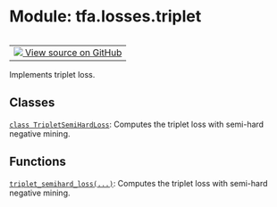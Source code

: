 <div itemscope itemtype="http://developers.google.com/ReferenceObject">
<meta itemprop="name" content="tfa.losses.triplet" />
<meta itemprop="path" content="Stable" />
</div>

# Module: tfa.losses.triplet


<table class="tfo-notebook-buttons tfo-api" align="left">

<td>
  <a target="_blank" href="https://github.com/tensorflow/addons/tree/r0.6/tensorflow_addons/losses/triplet.py">
    <img src="https://www.tensorflow.org/images/GitHub-Mark-32px.png" />
    View source on GitHub
  </a>
</td></table>



Implements triplet loss.

<!-- Placeholder for "Used in" -->


## Classes

[`class TripletSemiHardLoss`](../../tfa/losses/TripletSemiHardLoss.md): Computes the triplet loss with semi-hard negative mining.

## Functions

[`triplet_semihard_loss(...)`](../../tfa/losses/triplet_semihard_loss.md): Computes the triplet loss with semi-hard negative mining.

